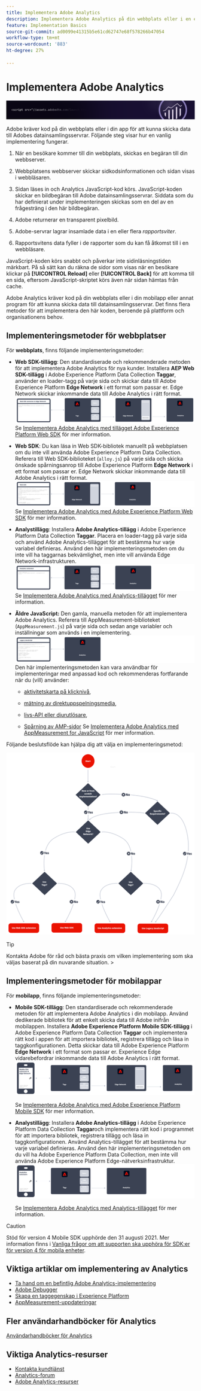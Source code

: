 ```yaml
---
title: Implementera Adobe Analytics
description: Implementera Adobe Analytics på din webbplats eller i en egenskap eller app.
feature: Implementation Basics
source-git-commit: ad0099e41315b5e61cd62747e68f578266b47054
workflow-type: tm+mt
source-wordcount: '883'
ht-degree: 27%

---
```


# Implementera Adobe Analytics

![Banderoll](../../assets/doc_banner_implement.png)

Adobe kräver kod på din webbplats eller i din app för att kunna skicka data till Adobes datainsamlingsservrar. Följande steg visar hur en vanlig implementering fungerar.

1. När en besökare kommer till din webbplats, skickas en begäran till din webbserver.
2. Webbplatsens webbserver skickar sidkodsinformationen och sidan visas i webbläsaren.
3. Sidan läses in och Analytics JavaScript-kod körs.
JavaScript-koden skickar en bildbegäran till Adobe datainsamlingsservrar. Siddata som du har definierat under implementeringen skickas som en del av en frågesträng i den här bildbegäran.

4. Adobe returnerar en transparent pixelbild.
5. Adobe-servrar lagrar insamlade data i en eller flera *rapportsviter*.
6. Rapportsvitens data fyller i de rapporter som du kan få åtkomst till i en webbläsare.

JavaScript-koden körs snabbt och påverkar inte sidinläsningstiden märkbart. På så sätt kan du räkna de sidor som visas när en besökare klickar på **[!UICONTROL Reload]** eller **[!UICONTROL Back]** för att komma till en sida, eftersom JavaScript-skriptet körs även när sidan hämtas från cache.

Adobe Analytics kräver kod på din webbplats eller i din mobilapp eller annat program för att kunna skicka data till datainsamlingsservrar. Det finns flera metoder för att implementera den här koden, beroende på plattform och organisationens behov.

## Implementeringsmetoder för webbplatser

För **webbplats**, finns följande implementeringsmetoder:

* **Web SDK-tillägg**: Den standardiserade och rekommenderade metoden för att implementera Adobe Analytics för nya kunder. Installera **AEP Web SDK-tillägg** i Adobe Experience Platform Data Collection **Taggar**, använder en loader-tagg på varje sida och skickar data till Adobe Experience Platform **Edge Network** i ett format som passar er. Edge Network skickar inkommande data till Adobe Analytics i rätt format.
   ![Web SDK-tillägg](./assets/websdk-extension-implementation.png)
Se [Implementera Adobe Analytics med tillägget Adobe Experience Platform Web SDK](./aep-edge/overview.md) för mer information.

* **Web SDK**: Du kan läsa in Web SDK-bibliotek manuellt på webbplatsen om du inte vill använda Adobe Experience Platform Data Collection. Referera till Web SDK-biblioteket (`alloy.js`) på varje sida och skicka önskade spårningsanrop till Adobe Experience Platform **Edge Network** i ett format som passar er. Edge Network skickar inkommande data till Adobe Analytics i rätt format.
   ![Web SDK](./assets/websdk-implementation.png)
Se [Implementera Adobe Analytics med Adobe Experience Platform Web SDK](./aep-edge/overview.md) för mer information.


* **Analystillägg**: Installera **Adobe Analytics-tillägg** i Adobe Experience Platform Data Collection **Taggar**. Placera en loader-tagg på varje sida och använd Adobe Analytics-tillägget för att bestämma hur varje variabel definieras. Använd den här implementeringsmetoden om du inte vill ha taggarnas bekvämlighet, men inte vill använda Edge Network-infrastrukturen.
   ![Adobe Analytics-tillägg](./assets/analytics-extension-implementation.png)
Se [Implementera Adobe Analytics med Analytics-tillägget](launch/overview.md) för mer information.

* **Äldre JavaScript:** Den gamla, manuella metoden för att implementera Adobe Analytics. Referera till AppMeasurement-biblioteket (`AppMeasurement.js`) på varje sida och sedan ange variabler och inställningar som används i en implementering.
   ![Äldre JavaScript](./assets/appmeasurement-implementation.png)
Den här implementeringsmetoden kan vara användbar för implementeringar med anpassad kod och rekommenderas fortfarande när du (vill) använder:

   * [aktivitetskarta på klicknivå](../analyze/activity-map/activity-map.md),

   * [mätning av direktuppspelningsmedia](https://experienceleague.adobe.com/docs/media-analytics/using/media-overview.html?lang=en),

   * [livs-API eller djurutlösare](https://github.com/AdobeDocs/analytics-1.4-apis/blob/master/docs/live-stream-api/getting_started.md),

   * [Spårning av AMP-sidor](./other/amp.md)
   Se [Implementera Adobe Analytics med AppMeasurement for JavaScript](js/overview.md) för mer information.

Följande beslutsflöde kan hjälpa dig att välja en implementeringsmetod:

![Beslutsträd](./assets/decision-tree.png)


>[!TIP]
>
>Kontakta Adobe för råd och bästa praxis om vilken implementering som ska väljas baserat på din nuvarande situation. >

## Implementeringsmetoder för mobilappar

För **mobilapp**, finns följande implementeringsmetoder:

* **Mobile SDK-tillägg**: Den standardiserade och rekommenderade metoden för att implementera Adobe Analytics i din mobilapp. Använd dedikerade bibliotek för att enkelt skicka data till Adobe inifrån mobilappen. Installera **Adobe Experience Platform Mobile SDK-tillägg** i Adobe Experience Platform Data Collection **Taggar** och implementera rätt kod i appen för att importera bibliotek, registrera tillägg och läsa in taggkonfigurationen. Detta skickar data till Adobe Experience Platform **Edge Network** i ett format som passar er. Experience Edge vidarebefordrar inkommande data till Adobe Analytics i rätt format.
   ![Mobile SDK-tillägg](./assets/mobilesdk-extension.png)

   Se [Implementera Adobe Analytics med Adobe Experience Platform Mobile SDK](../implement/aep-edge/mobile-sdk/overview.md) för mer information.

* **Analystillägg**: Installera **Adobe Analytics-tillägg** i Adobe Experience Platform Data Collection **Taggar**och implementera rätt kod i programmet för att importera bibliotek, registrera tillägg och läsa in taggkonfigurationen. Använd Analytics-tillägget för att bestämma hur varje variabel definieras. Använd den här implementeringsmetoden om du vill ha Adobe Experience Platform Data Collection, men inte vill använda Adobe Experience Platform Edge-nätverksinfrastruktur.
   ![Analystillägg](./assets/mobilesdk-analytics-extension.png)

   Se [Implementera Adobe Analytics med Analytics-tillägget](../implement/aep-edge/mobile-sdk/overview.md) för mer information.


>[!CAUTION]
>
>Stöd för version 4 Mobile SDK upphörde den 31 augusti 2021. Mer information finns i [Vanliga frågor om att supporten ska upphöra för SDK:er för version 4 för mobila enheter](https://developer.adobe.com/client-sdks/documentation/v4-end-of-life-faq/).

## Viktiga artiklar om implementering av Analytics

* [Ta hand om en befintlig Adobe Analytics-implementering](/help/implement/prepare/existing-implementation.md)
* [Adobe Debugger](validate/debugger.md)
* [Skapa en taggegenskap i Experience Platform](launch/create-analytics-property.md)
* [AppMeasurement-uppdateringar](appmeasurement-updates.md)

## Fler användarhandböcker för Analytics

[Användarhandböcker för Analytics](https://experienceleague.adobe.com/docs/analytics.html)

## Viktiga Analytics-resurser

* [Kontakta kundtjänst](https://experienceleague.adobe.com/?support-solution=Analytics#support)
* [Analytics-forum](https://experienceleaguecommunities.adobe.com/t5/adobe-analytics/ct-p/adobe-analytics-community)
* [Adobe Analytics-resurser](https://experienceleaguecommunities.adobe.com/t5/adobe-analytics-discussions/adobe-analytics-resources/m-p/276666)
